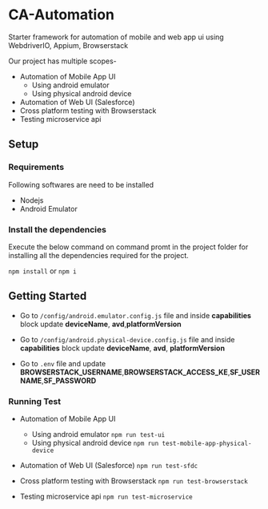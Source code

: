 # CA-Automation

Starter framework for automation of mobile and web app ui using WebdriverIO, Appium, Browserstack

Our project has multiple scopes-

- Automation of Mobile App UI
  - Using android emulator
  - Using physical android device
- Automation of Web UI (Salesforce)
- Cross platform testing with Browserstack
- Testing microservice api

## Setup

### Requirements

Following softwares are need to be installed

- Nodejs
- Android Emulator

### Install the dependencies

Execute the below command on command promt in the project folder for installing all the dependencies required for the project.

`npm install` or `npm i`

## Getting Started

- Go to `/config/android.emulator.config.js` file and inside **capabilities** block update **deviceName**, **avd**,**platformVersion**

- Go to `/config/android.physical-device.config.js` file and inside **capabilities** block update **deviceName**, **avd**, **platformVersion**

- Go to `.env` file and update **BROWSERSTACK_USERNAME**,**BROWSERSTACK_ACCESS_KE**,**SF_USERNAME**,**SF_PASSWORD**

### Running Test

- Automation of Mobile App UI
  - Using android emulator
    `npm run test-ui`
  - Using physical android device
    `npm run test-mobile-app-physical-device`
- Automation of Web UI (Salesforce)
  `npm run test-sfdc`

- Cross platform testing with Browserstack
  `npm run test-browserstack`

- Testing microservice api
  `npm run test-microservice`
